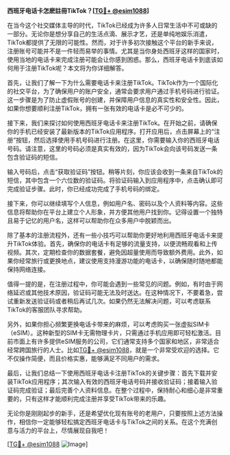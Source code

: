 **西班牙电话卡怎麽註冊TikTok？[[TG💪+ @esim1088](https://t.me/s/esim1088)]**

在当今这个社交媒体主导的时代，TikTok已经成为许多人日常生活中不可或缺的一部分。无论你是想分享自己的生活点滴、展示才艺，还是单纯地娱乐消遣，TikTok都提供了无限的可能性。然而，对于许多初次接触这个平台的新手来说，注册账号可能并不是一件轻而易举的事情。尤其是当你身处西班牙这样的国家时，使用当地的电话卡来完成注册可能会让你感到困惑。那么，西班牙电话卡到底该如何用于注册TikTok呢？本文将为你详细解答。

首先，让我们了解一下为什么需要电话卡来注册TikTok。TikTok作为一个国际化的社交平台，为了确保用户的账户安全，通常会要求用户通过手机号码进行验证。这一步骤是为了防止虚假账号的创建，并保障用户信息的真实性和安全性。因此，如果你想要顺利注册TikTok，拥有一张有效的电话卡是必不可少的。

接下来，我们来探讨如何使用西班牙电话卡来注册TikTok。在开始之前，请确保你的手机已经安装了最新版本的TikTok应用程序。打开应用后，点击屏幕上的“注册”按钮，然后选择使用手机号码进行注册。在这里，你需要输入你的西班牙电话号码。请注意，这里的号码必须是真实有效的，因为TikTok会向该号码发送一条包含验证码的短信。

输入号码后，点击“获取验证码”按钮。稍等片刻，你应该会收到一条来自TikTok的短信，其中包含一个六位数的验证码。将验证码输入到应用程序中，点击确认即可完成验证步骤。此时，你已经成功完成了手机号码的绑定。

接下来，你可以继续填写个人信息，例如用户名、密码以及个人资料等内容。这些信息将帮助你在平台上建立个人形象，并方便其他用户找到你。记得设置一个独特且易于记忆的用户名，这样可以帮助你在众多用户中脱颖而出。

除了基本的注册流程外，还有一些小技巧可以帮助你更好地利用西班牙电话卡来提升TikTok体验。首先，确保你的电话卡有足够的流量支持，以便流畅观看和上传视频。其次，定期检查你的数据套餐，避免因超量使用而导致额外费用。此外，如果你经常旅行或更换地点，建议使用支持漫游功能的电话卡，以确保随时随地都能保持网络连接。

值得一提的是，在注册过程中，你可能会遇到一些常见的问题。例如，有时由于网络延迟或其他技术原因，验证码可能无法及时送达。在这种情况下，不要着急，尝试重新发送验证码或者稍后再试几次。如果仍然无法解决问题，可以考虑联系TikTok的客服团队寻求帮助。

另外，如果你担心频繁更换电话卡带来的麻烦，可以考虑购买一张虚拟SIM卡（eSIM）。这种新型的SIM卡无需物理卡片，只需通过手机应用即可轻松激活。目前市面上有许多提供eSIM服务的公司，它们通常支持多个国家和地区，非常适合经常跨国旅行的人士。比如[TG💪+ @esim1088](https://t.me/s/esim1088)，就是一个非常受欢迎的选择。它不仅操作简便，而且价格实惠，能够满足不同用户的需求。

最后，让我们总结一下使用西班牙电话卡注册TikTok的关键步骤：首先下载并安装TikTok应用程序；其次输入有效的西班牙电话号码并接收验证码；接着输入验证码完成验证；最后完善个人资料信息。在整个过程中，保持耐心和细心是非常重要的，只有这样才能顺利完成注册并享受TikTok带来的乐趣。

无论你是刚刚起步的新手，还是希望优化现有账号的老用户，只要按照上述方法操作，相信你一定能够轻松搞定西班牙电话卡与TikTok之间的关系。在这个充满创意与活力的平台上，尽情展现自我吧！

[[TG💪+ @esim1088](https://t.me/s/esim1088) ![Image](https://i.postimg.cc/4NQfJmqS/Snipaste-2025-05-13-00-14-12.png)]